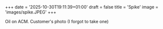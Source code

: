 +++
date = '2025-10-30T19:11:39+01:00'
draft = false
title = 'Spike'
image = 'images/spike.JPEG'
+++
 
Oil on ACM. Customer's photo (I forgot to take one)